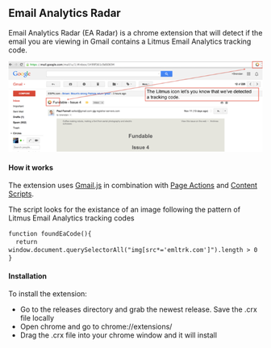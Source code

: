 Email Analytics Radar
-----

Email Analytics Radar (EA Radar) is a chrome extension that will detect if the email you are viewing in Gmail contains a Litmus Email Analytics tracking code. 

![alt text](https://raw.githubusercontent.com/brendanc/earadar/master/radar_example.png "EA Radar in action")

#### How it works

The extension uses [Gmail.js](https://github.com/KartikTalwar/gmail.js) in combination with [Page Actions](https://developer.chrome.com/extensions/pageAction) and [Content Scripts](https://developer.chrome.com/extensions/content_scripts).

The script looks for the existance of an image following the pattern of Litmus Email Analytics tracking codes 

```
function foundEaCode(){
  return window.document.querySelectorAll("img[src*='emltrk.com']").length > 0
}
```

#### Installation

To install the extension:
 - Go to the releases directory and grab the newest release.  Save the .crx file locally
 - Open chrome and go to chrome://extensions/
 - Drag the .crx file into your chrome window and it will install
